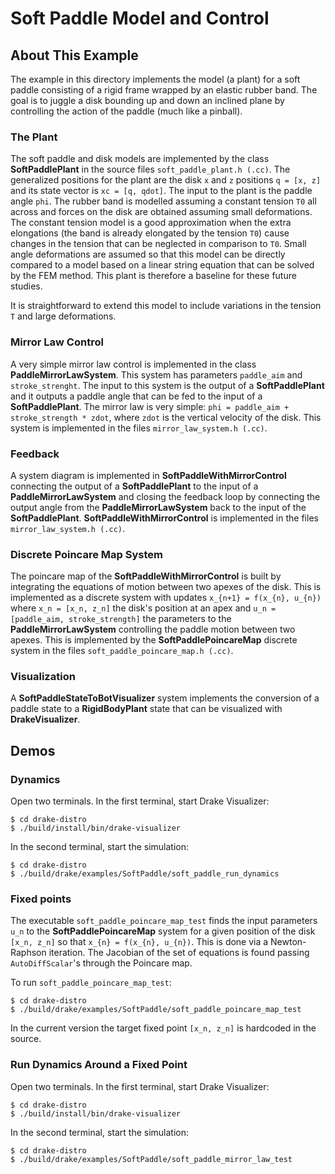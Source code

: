 # Soft Paddle Model and Control

## About This Example

The example in this directory implements the model (a plant) for a soft paddle consisting of a rigid frame wrapped by an elastic rubber band. The goal is to juggle a disk bounding up and down an inclined plane by controlling the action of the paddle (much like a pinball).

### The Plant

The soft paddle and disk models are implemented by the class **SoftPaddlePlant** in the source files `soft_paddle_plant.h (.cc)`. 
The generalized positions for the plant are the disk `x` and `z` positions `q = [x, z]` and its state vector is `xc = [q, qdot]`. The input to the plant is the paddle angle `phi`.
The rubber band is modelled assuming a constant tension `T0` all across and forces on the disk are obtained assuming small deformations. The constant tension model is a good approximation when the extra elongations (the band is already elongated by the tension `T0`) cause changes in the tension that  can be neglected in comparison to `T0`. Small angle deformations are assumed so that this model can be directly compared to a model based on a linear string equation that can be solved by the FEM method. This plant is therefore a baseline for these future studies. 

It is straightforward to extend this model to include variations in the tension `T` and large deformations.

### Mirror Law Control

A very simple mirror law control is implemented in the class **PaddleMirrorLawSystem**. This system has parameters `paddle_aim` and `stroke_strenght`. The input to this system is the output of a **SoftPaddlePlant** and it outputs a paddle angle that can be fed to the input of a **SoftPaddlePlant**.
The mirror law is very simple: `phi = paddle_aim + stroke_strength * zdot`, where `zdot` is the vertical velocity of the disk.
This system is implemented in the files `mirror_law_system.h (.cc)`.

### Feedback

A system diagram is implemented in **SoftPaddleWithMirrorControl** connecting the output of a **SoftPaddlePlant** to the input of a **PaddleMirrorLawSystem** and closing the feedback loop by connecting the output angle from the **PaddleMirrorLawSystem** back to the input of the **SoftPaddlePlant**.
 **SoftPaddleWithMirrorControl** is implemented in the files `mirror_law_system.h (.cc)`.

### Discrete Poincare Map System

The poincare map of the **SoftPaddleWithMirrorControl** is built by integrating the equations of motion between two apexes of the disk. This is implemented as a discrete system with updates `x_{n+1} = f(x_{n}, u_{n})` where `x_n = [x_n, z_n]` the disk's position at an apex and `u_n = [paddle_aim, stroke_strength]` the parameters to the **PaddleMirrorLawSystem** controlling the paddle motion between two apexes.
This is implemented by the **SoftPaddlePoincareMap** discrete system in the files `soft_paddle_poincare_map.h (.cc)`.

### Visualization

A **SoftPaddleStateToBotVisualizer** system implements the conversion of a paddle state to a **RigidBodyPlant** state that can be visualized with **DrakeVisualizer**.

## Demos

### Dynamics

Open two terminals. In the first terminal, start Drake Visualizer:

    $ cd drake-distro
    $ ./build/install/bin/drake-visualizer

In the second terminal, start the simulation:

    $ cd drake-distro
    $ ./build/drake/examples/SoftPaddle/soft_paddle_run_dynamics

### Fixed points

The executable `soft_paddle_poincare_map_test` finds the input parameters `u_n` to the **SoftPaddlePoincareMap** system for a given position of the disk `[x_n, z_n]` so that `x_{n} = f(x_{n}, u_{n})`. This is done via a Newton-Raphson iteration. The Jacobian of the set of equations is found passing `AutoDiffScalar`'s through the Poincare map.

To run `soft_paddle_poincare_map_test`:

    $ cd drake-distro
    $ ./build/drake/examples/SoftPaddle/soft_paddle_poincare_map_test

In the current version the target fixed point `[x_n, z_n]` is hardcoded in the source.

### Run Dynamics Around a Fixed Point

Open two terminals. In the first terminal, start Drake Visualizer:

    $ cd drake-distro
    $ ./build/install/bin/drake-visualizer

In the second terminal, start the simulation:

    $ cd drake-distro
    $ ./build/drake/examples/SoftPaddle/soft_paddle_mirror_law_test
